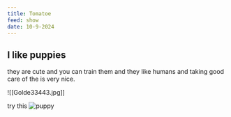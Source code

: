 ```yaml
---
title: Tomatoe
feed: show
date: 10-9-2024
---
```

## I like puppies
they are cute and you can train them and they like humans and taking good care of the is very nice.

![[Golde33443.jpg]]


try this 
![puppy](Pub)

